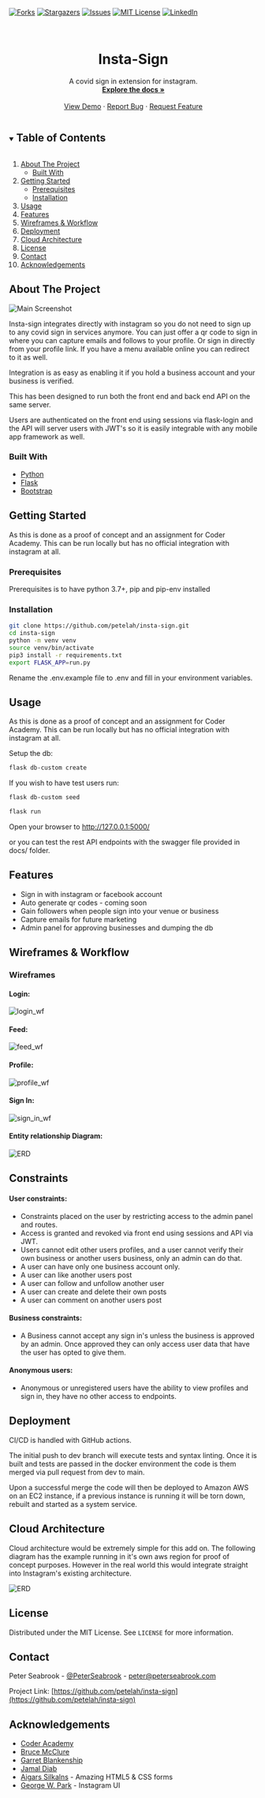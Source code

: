 <!-- PROJECT SHIELDS -->
<!--
*** I'm using markdown "reference style" links for readability.
*** Reference links are enclosed in brackets [ ] instead of parentheses ( ).
*** See the bottom of this document for the declaration of the reference variables
*** for contributors-url, forks-url, etc. This is an optional, concise syntax you may use.
*** https://www.markdownguide.org/basic-syntax/#reference-style-links
-->
[![Forks][forks-shield]][forks-url]
[![Stargazers][stars-shield]][stars-url]
[![Issues][issues-shield]][issues-url]
[![MIT License][license-shield]][license-url]
[![LinkedIn][linkedin-shield]][linkedin-url]



<!-- PROJECT LOGO -->
<br />
<p align="center">

  <h1 align="center">Insta-Sign</h1>

  <p align="center">
    A covid sign in extension for instagram.
    <br />
    <a href="https://github.com/petelah/insta-sign"><strong>Explore the docs »</strong></a>
    <br />
    <br />
    <a href="https://github.com/petelah/insta-sign">View Demo</a>
    ·
    <a href="https://github.com/petelah/insta-sign/issues">Report Bug</a>
    ·
    <a href="https://github.com/petelah/insta-sign/issues">Request Feature</a>
  </p>
</p>



<!-- TABLE OF CONTENTS -->
<details open="open">
  <summary><h2 style="display: inline-block">Table of Contents</h2></summary>
  <ol>
    <li>
      <a href="#about-the-project">About The Project</a>
      <ul>
        <li><a href="#built-with">Built With</a></li>
      </ul>
    </li>
    <li>
      <a href="#getting-started">Getting Started</a>
      <ul>
        <li><a href="#prerequisites">Prerequisites</a></li>
        <li><a href="#installation">Installation</a></li>
      </ul>
    </li>
    <li><a href="#usage">Usage</a></li>
    <li><a href="#features">Features</a></li>
    <li><a href="#wireframes">Wireframes & Workflow</a></li>
    <li><a href="#deployment">Deployment</a></li>
    <li><a href="#arch">Cloud Architecture</a></li>
    <li><a href="#license">License</a></li>
    <li><a href="#contact">Contact</a></li>
    <li><a href="#acknowledgements">Acknowledgements</a></li>
  </ol>
</details>


<div id="about-the-project"></div>
<!-- ABOUT THE PROJECT -->

## About The Project

![Main Screenshot](src/static/images/screenshot.png)

Insta-sign integrates directly with instagram so you do not need to sign up to any 
covid sign in services anymore. You can just offer a qr code to sign in where you can capture emails and follows to your 
profile. Or sign in directly from your profile link. If you have a menu available online you can redirect to it as well.

Integration is as easy as enabling it if you hold a business account and your business is verified.

This has been designed to run both the front end and back end API on the same server.

Users are authenticated on the front end using sessions via flask-login and the API will server users with JWT's so
it is easily integrable with any mobile app framework as well.

<div id="built-with"></div>

### Built With

* [Python]()
* [Flask]()
* [Bootstrap]()


<div id="getting-started"></div>
<!-- GETTING STARTED -->

## Getting Started

As this is done as a proof of concept and an assignment for Coder Academy. This can be run locally but has no official integration 
with instagram at all.


<div id="prerequisites"></div>

### Prerequisites

Prerequisites is to have python 3.7+, pip and pip-env installed

<div id="installation"></div>

### Installation

```sh
git clone https://github.com/petelah/insta-sign.git
cd insta-sign
python -m venv venv
source venv/bin/activate
pip3 install -r requirements.txt
export FLASK_APP=run.py
```
Rename the .env.example file to .env and fill in your environment variables.


<!-- USAGE EXAMPLES -->
<div id="usage"></div>

## Usage

As this is done as a proof of concept and an assignment for Coder Academy. This can be run locally but has no official integration 
with instagram at all.

Setup the db:
```sh
flask db-custom create
```

If you wish to have test users run:
```sh
flask db-custom seed
```

```sh
flask run
```

Open your browser to http://127.0.0.1:5000/

or you can test the rest API endpoints with the swagger file provided in docs/ folder.



<!-- FEATURES -->
<div id="features"></div>

## Features

* Sign in with instagram or facebook account
* Auto generate qr codes - coming soon
* Gain followers when people sign into your venue or business
* Capture emails for future marketing
* Admin panel for approving businesses and dumping the db


<!-- WW -->
<div id="wireframes"></div>

## Wireframes & Workflow

### Wireframes
#### Login:

![login_wf](docs/images/login_wf.png)
#### Feed:

![feed_wf](docs/images/feed_wf.png)
#### Profile:

![profile_wf](docs/images/profile_wf.png)
#### Sign In:

![sign_in_wf](docs/images/sign_in_wf.png)

#### Entity relationship Diagram:

![ERD](docs/images/ERD.png)

## Constraints

#### User constraints:
* Constraints placed on the user by restricting access to the admin panel and routes. 
* Access is granted and revoked via front end using sessions and API via JWT. 
* Users cannot edit other users profiles, and a user cannot verify their own business or another users business, only an admin can do that.
* A user can have only one business account only.
* A user can like another users post
* A user can follow and unfollow another user
* A user can create and delete their own posts
* A user can comment on another users post


#### Business constraints:
* A Business cannot accept any sign in's unless the business is approved by an admin. Once approved they can only access user data that have the user has opted to give them.


#### Anonymous users:
* Anonymous or unregistered users have the ability to view profiles and sign in, they have no other access to endpoints.

<!-- DEPLOYMENT -->
<div id="deployment"></div>

## Deployment

CI/CD is handled with GitHub actions.

The initial push to dev branch will execute tests and syntax linting.
Once it is built and tests are passed in the docker environment the code is them merged via pull request from 
dev to main.

Upon a successful merge the code will then be deployed to Amazon AWS on an EC2 instance, if a previous instance is running 
it will be torn down, rebuilt and started as a system service.

<!-- CLOUDARCH -->
<div id="cloudarch"></div>

## Cloud Architecture

Cloud architecture would be extremely simple for this add on. The following diagram has the example running in it's own aws region for 
proof of concept purposes. However in the real world this would integrate straight into Instagram's existing architecture.

![ERD](docs/images/cloudarch.png)

<!-- LICENSE -->
<div id="license"></div>

## License

Distributed under the MIT License. See `LICENSE` for more information.



<!-- CONTACT -->
<div id="contact"></div>

## Contact

Peter Seabrook - [@PeterSeabrook](https://twitter.com/PeterSeabrook) - peter@peterseabrook.com

Project Link: [https://github.com/petelah/insta-sign](https://github.com/petelah/insta-sign)



<!-- ACKNOWLEDGEMENTS -->
<div id="acknowledgements"></div>

## Acknowledgements

* [Coder Academy]()
* [Bruce McClure]()
* [Garret Blankenship]()
* [Jamal Diab]()
* [Aigars Silkalns](https://codepen.io/colorlib/pen/rxddKy) - Amazing HTML5 & CSS forms
* [George W. Park](https://codepen.io/GeorgePark/pen/VXrwOP) - Instagram UI





<!-- MARKDOWN LINKS & IMAGES -->
<!-- https://www.markdownguide.org/basic-syntax/#reference-style-links -->
[forks-shield]: https://img.shields.io/github/forks/petelah/insta-sign.svg?style=for-the-badge
[forks-url]: https://github.com/petelah/insta-sign/network/members
[stars-shield]: https://img.shields.io/github/stars/petelah/insta-sign.svg?style=for-the-badge
[stars-url]: https://github.com/petelah/insta-sign/stargazers
[issues-shield]: https://img.shields.io/github/issues/petelah/insta-sign.svg?style=for-the-badge
[issues-url]: https://github.com/petelah/insta-sign/issues
[license-shield]: https://img.shields.io/github/license/petelah/insta=sign.svg?style=for-the-badge
[license-url]: https://github.com/petelah/insta-sign/LICENSE.txt
[linkedin-shield]: https://img.shields.io/badge/-LinkedIn-black.svg?style=for-the-badge&logo=linkedin&colorB=555
[linkedin-url]: https://linkedin.com/in/peter-seabrook-0b03bb181/